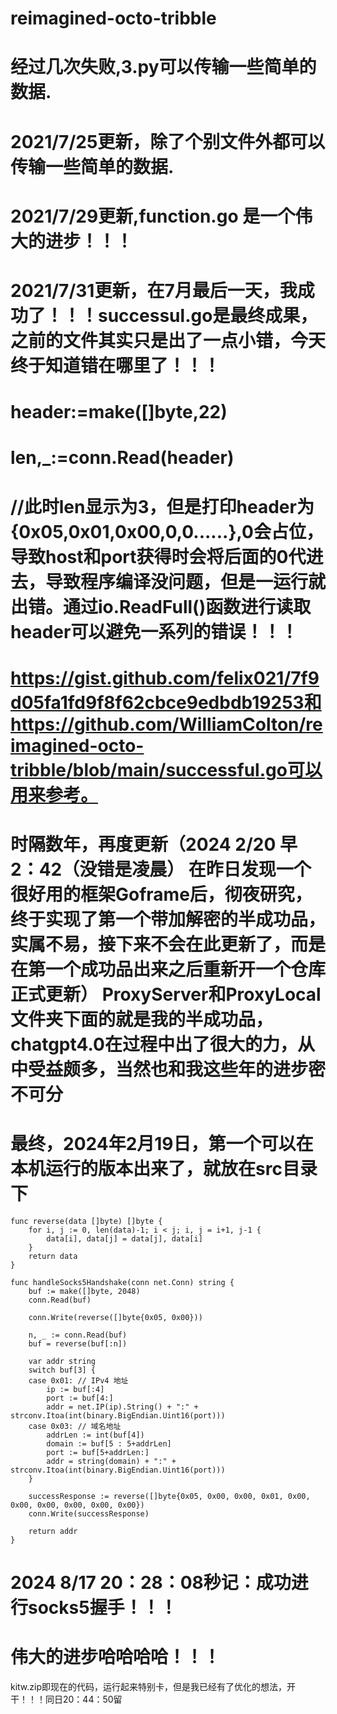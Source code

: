 # reimagined-octo-tribble
# 经过几次失败,3.py可以传输一些简单的数据.
# 2021/7/25更新，除了个别文件外都可以传输一些简单的数据.
# 2021/7/29更新,function.go 是一个伟大的进步！！！
# 2021/7/31更新，在7月最后一天，我成功了！！！successul.go是最终成果，之前的文件其实只是出了一点小错，今天终于知道错在哪里了！！！
# header:=make([]byte,22)
# len,_:=conn.Read(header)
# //此时len显示为3，但是打印header为{0x05,0x01,0x00,0,0......},0会占位，导致host和port获得时会将后面的0代进去，导致程序编译没问题，但是一运行就出错。通过io.ReadFull()函数进行读取header可以避免一系列的错误！！！
# https://gist.github.com/felix021/7f9d05fa1fd9f8f62cbce9edbdb19253和https://github.com/WilliamColton/reimagined-octo-tribble/blob/main/successful.go可以用来参考。
# 时隔数年，再度更新（2024 2/20 早2：42（没错是凌晨） 在昨日发现一个很好用的框架Goframe后，彻夜研究，终于实现了第一个带加解密的半成功品，实属不易，接下来不会在此更新了，而是在第一个成功品出来之后重新开一个仓库正式更新） ProxyServer和ProxyLocal文件夹下面的就是我的半成功品，chatgpt4.0在过程中出了很大的力，从中受益颇多，当然也和我这些年的进步密不可分

# 最终，2024年2月19日，第一个可以在本机运行的版本出来了，就放在src目录下
```
func reverse(data []byte) []byte {
	for i, j := 0, len(data)-1; i < j; i, j = i+1, j-1 {
		data[i], data[j] = data[j], data[i]
	}
	return data
}

func handleSocks5Handshake(conn net.Conn) string {
	buf := make([]byte, 2048)
	conn.Read(buf)

	conn.Write(reverse([]byte{0x05, 0x00}))

	n, _ := conn.Read(buf)
	buf = reverse(buf[:n])

	var addr string
	switch buf[3] {
	case 0x01: // IPv4 地址
		ip := buf[:4]
		port := buf[4:]
		addr = net.IP(ip).String() + ":" + strconv.Itoa(int(binary.BigEndian.Uint16(port)))
	case 0x03: // 域名地址
		addrLen := int(buf[4])
		domain := buf[5 : 5+addrLen]
		port := buf[5+addrLen:]
		addr = string(domain) + ":" + strconv.Itoa(int(binary.BigEndian.Uint16(port)))
	}

	successResponse := reverse([]byte{0x05, 0x00, 0x00, 0x01, 0x00, 0x00, 0x00, 0x00, 0x00, 0x00})
	conn.Write(successResponse)

	return addr
}
```
# 2024 8/17 20：28：08秒记：成功进行socks5握手！！！
# 伟大的进步哈哈哈哈！！！
kitw.zip即现在的代码，运行起来特别卡，但是我已经有了优化的想法，开干！！！同日20：44：50留

